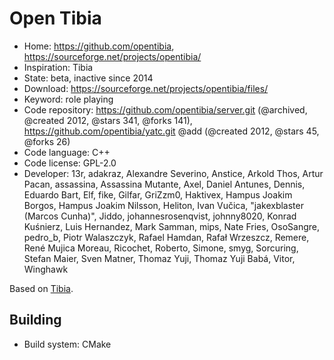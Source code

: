 # Open Tibia

- Home: https://github.com/opentibia, https://sourceforge.net/projects/opentibia/
- Inspiration: Tibia
- State: beta, inactive since 2014
- Download: https://sourceforge.net/projects/opentibia/files/
- Keyword: role playing
- Code repository: https://github.com/opentibia/server.git (@archived, @created 2012, @stars 341, @forks 141), https://github.com/opentibia/yatc.git @add (@created 2012, @stars 45, @forks 26)
- Code language: C++
- Code license: GPL-2.0
- Developer: 13r, adakraz, Alexandre Severino, Anstice, Arkold Thos, Artur Pacan, assassina, Assassina Mutante, Axel, Daniel Antunes, Dennis, Eduardo Bart, Elf, fike, Gilfar, GriZzm0, Haktivex, Hampus Joakim Borgos, Hampus Joakim Nilsson, Heliton, Ivan Vučica, "jakexblaster (Marcos Cunha)", Jiddo, johannesrosenqvist, johnny8020, Konrad Kuśnierz, Luis Hernandez, Mark Samman, mips, Nate Fries, OsoSangre, pedro_b, Piotr Walaszczyk, Rafael Hamdan, Rafał Wrzeszcz, Remere, René Mujica Moreau, Ricochet, Roberto, Simone, smyg, Sorcuring, Stefan Maier, Sven Matner, Thomaz Yuji, Thomaz Yuji Babá, Vitor, Winghawk

Based on [Tibia](https://tibia.fandom.com/wiki/CipSoft_GmbH).

## Building

- Build system: CMake
